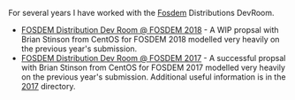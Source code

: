 For several years I have worked with the [Fosdem](https://fosdem.org) Distributions DevRoom.

* [FOSDEM Distribution Dev Room @ FOSDEM 2018](fosdem-2018-distribution-devroom.md) - A WIP propsal with Brian Stinson from CentOS for FOSDEM 2018 modelled very heavily on the previous year's submission.
* [FOSDEM Distribution Dev Room @ FOSDEM 2017](2017/fosdem-2017-distribution-devroom.md) - A successful propsal with Brian Stinson from CentOS for FOSDEM 2017 modelled very heavily on the previous year's submission.  Additional useful information is in the [2017](2017) directory.
